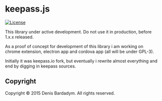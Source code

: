 keepass.js
==========

[![License](http://img.shields.io/badge/license-GPLv3-blue.svg)](https://github.com/btd/keepass.js/blob/master/LICENSE.md)

This library under active development. Do not use it in production, before 1.x.x released.

As a proof of concept for development of this library i am working on chrome
extension, electron app and cordova app (all will be under GPL-3).

Initially it was keepass.io fork, but eventually i rewrite almost everything and end by digging in keepass sources.

Copyright
---------
Copyright &copy; 2015 Denis Bardadym. All rights reserved.
